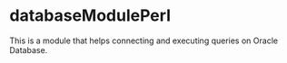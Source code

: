 # databaseModulePerl
This is a module that helps connecting and executing queries on Oracle Database.

